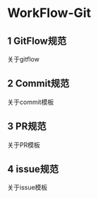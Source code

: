 # WorkFlow-Git

## 1 GitFlow规范
关于gitflow

## 2 Commit规范
关于commit模板

## 3 PR规范
关于PR模板

## 4 issue规范
关于issue模板

